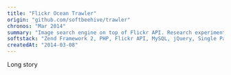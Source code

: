 ```yaml
---
title: "Flickr Ocean Trawler"
origin: "github.com/softbeehive/trawler"
chronos: "Mar 2014"
summary: "Image search engine on top of Flickr API. Research experiment commemorating World War I Centenary. Image search and data retrieval symbolize the navy operation of the British trawler ship."
softstack: "Zend Framework 2, PHP, Flickr API, MySQL, jQuery, Single Page Application, Research, Open Source, Linux"
createdAt: "2014-03-08"
---
```


Long story

